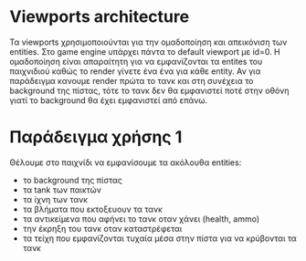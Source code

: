 # Viewports architecture

Τα viewports χρησιμοποιούνται για την ομαδοποίηση και απεικόνιση των entities. Στο game engine υπάρχει πάντα το default viewport με id=0. Η ομαδοποίηση είναι απαραίτητη για να εμφανίζονται τα entites του παιχνιδιού καθώς το render γίνετε ένα ένα για κάθε entity. Αν για παράδειγμα κανουμε render πρώτα το τανκ και στη συνέχεια το background της πίστας, τότε το τανκ δεν θα εμφανιστεί ποτέ στην οθόνη γιατί το background θα έχει εμφανιστεί από επάνω.

# Παράδειγμα χρήσης 1
Θέλουμε στο παιχνίδι να εμφανίσουμε τα ακόλουθα entities:
- το background της πίστας
- τα tank των παικτών
- τα ίχνη των τανκ
- τα βλήματα που εκτοξευουν τα τανκ
- τα αντικείμενα που αφήνει το τανκ οταν χάνει (health, ammo)
- την έκρηξη του τανκ οταν καταστρέφεται
- τα τείχη που εμφανίζονται τυχαία μέσα στην πίστα για να κρύβονται τα τανκ

